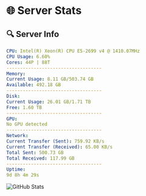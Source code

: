# 🌐 Server Stats
## 🔍 Server Info
```yaml
CPU: Intel(R) Xeon(R) CPU E5-2699 v4 @ 1410.07MHz
CPU Usage: 6.60%
Cores: 44P | 88T
-----------------------------------
Memory:
Current Usage: 8.11 GB/503.74 GB
Available: 492.18 GB
-----------------------------------
Disk:
Current Usage: 26.01 GB/1.71 TB
Free: 1.60 TB
-----------------------------------
GPU:
No GPU detected
-----------------------------------
Network:
Current Transfer (Sent): 759.92 KB/s
Current Transfer (Received): 65.00 KB/s
Total Sent: 500.73 GB
Total Received: 117.99 GB
-----------------------------------
Uptime:
9d 8h 4m 29s
```
![GitHub Stats](https://img.shields.io/badge/Updated-2025-04-29_01:13:17-blue)